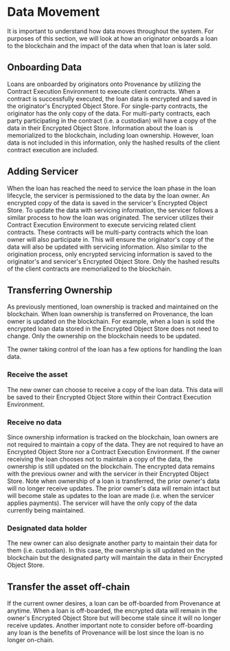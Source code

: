 # Data Movement

It is important to understand how data moves throughout the system. For purposes of this section, we will look at how an originator onboards a loan to the blockchain and the impact of the data when that loan is later sold.

## Onboarding Data

Loans are onboarded by originators onto Provenance by utilizing the Contract Execution Environment to execute client contracts. When a contract is successfully executed, the loan data is encrypted and saved in the originator's Encrypted Object Store. For single-party contracts, the originator has the only copy of the data. For multi-party contracts, each party participating in the contract \(i.e. a custodian\) will have a copy of the data in their Encrypted Object Store. Information about the loan is memorialized to the blockchain, including loan ownership. However, loan data is not included in this information, only the hashed results of the client contract execution are included.

## Adding Servicer

When the loan has reached the need to service the loan phase in the loan lifecycle, the servicer is permissioned to the data by the loan owner. An encrypted copy of the data is saved in the servicer's Encrypted Object Store. To update the data with servicing information, the servicer follows a similar process to how the loan was originated. The servicer utilizes their Contract Execution Environment to execute servicing related client contracts. These contracts will be multi-party contracts which the loan owner will also participate in. This will ensure the originator's copy of the data will also be updated with servicing information. Also similar to the origination process, only encrypted servicing information is saved to the originator's and servicer's Encrypted Object Store. Only the hashed results of the client contracts are memorialized to the blockchain.

## Transferring Ownership

As previously mentioned, loan ownership is tracked and maintained on the blockchain. When loan ownership is transferred on Provenance, the loan owner is updated on the blockchain. For example, when a loan is sold the encrypted loan data stored in the Encrypted Object Store does not need to change. Only the ownership on the blockchain needs to be updated.

The owner taking control of the loan has a few options for handling the loan data.

### Receive the asset

The new owner can choose to receive a copy of the loan data. This data will be saved to their Encrypted Object Store within their Contract Execution Environment.

### Receive no data

Since ownership information is tracked on the blockchain, loan owners are not required to maintain a copy of the data. They are not required to have an Encrypted Object Store nor a Contract Execution Environment. If the owner receiving the loan chooses not to maintain a copy of the data, the ownership is still updated on the blockchain. The encrypted data remains with the previous owner and with the servicer in their Encrypted Object Store. Note when ownership of a loan is transferred, the prior owner's data will no longer receive updates. The prior owner's data will remain intact but will become stale as updates to the loan are made \(i.e. when the servicer applies payments\). The servicer will have the only copy of the data currently being maintained.

### Designated data holder

The new owner can also designate another party to maintain their data for them \(i.e. custodian\). In this case, the ownership is sill updated on the blockchain but the designated party will maintain the data in their Encrypted Object Store.

## Transfer the asset off-chain

If the current owner desires, a loan can be off-boarded from Provenance at anytime. When a loan is off-boarded, the encrypted data will remain in the owner's Encrypted Object Store but will become stale since it will no longer receive updates. Another important note to consider before off-boarding any loan is the benefits of Provenance will be lost since the loan is no longer on-chain.

